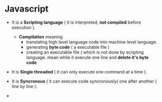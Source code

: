 # Javascript
  - It is a **Scripting language** ( it is interpreted, **not compiled** before execution ).
    - **Compilation** meaning
        - translating high level language code into machine level language.
        - generating **byte code** ( a executable file )
        - creating an executable file ( which is not done by scripting language. mean while it execute one line and **delete it's byte code**
    
  - It is **Single threaded** ( it can only execute one command at a time ).
  - It is **Syncronous** ( it can execute code syncronously( one after another ) line by line ).
  - 
